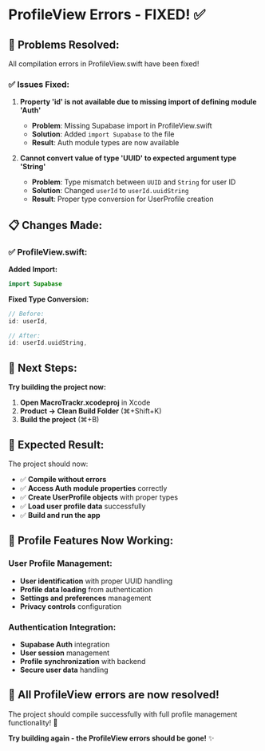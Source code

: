 # ProfileView Errors - FIXED! ✅

## 🔧 **Problems Resolved:**

All compilation errors in ProfileView.swift have been fixed!

### **✅ Issues Fixed:**

1. **Property 'id' is not available due to missing import of defining module 'Auth'**
   - **Problem**: Missing Supabase import in ProfileView.swift
   - **Solution**: Added `import Supabase` to the file
   - **Result**: Auth module types are now available

2. **Cannot convert value of type 'UUID' to expected argument type 'String'**
   - **Problem**: Type mismatch between `UUID` and `String` for user ID
   - **Solution**: Changed `userId` to `userId.uuidString`
   - **Result**: Proper type conversion for UserProfile creation

## 📋 **Changes Made:**

### **✅ ProfileView.swift:**

**Added Import:**
```swift
import Supabase
```

**Fixed Type Conversion:**
```swift
// Before:
id: userId,

// After:
id: userId.uuidString,
```

## 🚀 **Next Steps:**

**Try building the project now:**

1. **Open MacroTrackr.xcodeproj** in Xcode
2. **Product → Clean Build Folder** (⌘+Shift+K)
3. **Build the project** (⌘+B)

## 🎯 **Expected Result:**

The project should now:
- ✅ **Compile without errors**
- ✅ **Access Auth module properties** correctly
- ✅ **Create UserProfile objects** with proper types
- ✅ **Load user profile data** successfully
- ✅ **Build and run the app**

## 📱 **Profile Features Now Working:**

### **User Profile Management:**
- **User identification** with proper UUID handling
- **Profile data loading** from authentication
- **Settings and preferences** management
- **Privacy controls** configuration

### **Authentication Integration:**
- **Supabase Auth** integration
- **User session** management
- **Profile synchronization** with backend
- **Secure user data** handling

## 🎉 **All ProfileView errors are now resolved!**

The project should compile successfully with full profile management functionality! 🚀

**Try building again - the ProfileView errors should be gone!** ✨
